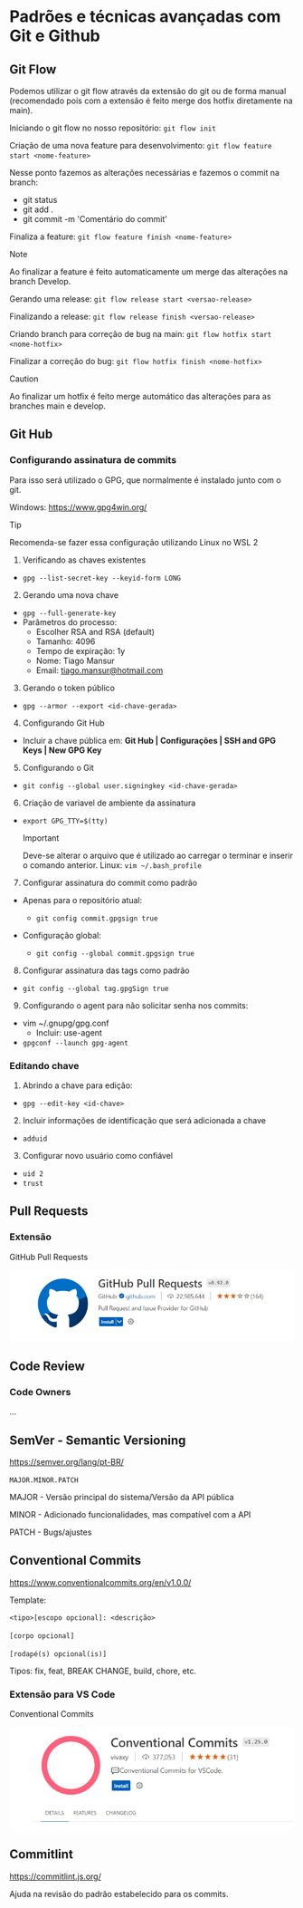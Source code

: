 # Padrões e técnicas avançadas com Git e Github

## Git Flow

Podemos utilizar o git flow através da extensão do git ou de forma manual (recomendado pois com a extensão é feito merge dos hotfix diretamente na main).

Iniciando o git flow no nosso repositório: `git flow init`

Criação de uma nova feature para desenvolvimento: `git flow feature start <nome-feature>`

Nesse ponto fazemos as alterações necessárias e fazemos o commit na branch:

- git status
- git add .
- git commit -m 'Comentário do commit'

Finaliza a feature: `git flow feature finish <nome-feature>`

> [!NOTE]
> Ao finalizar a feature é feito automaticamente um merge das alterações na branch Develop.

Gerando uma release: `git flow release start <versao-release>`

Finalizando a release: `git flow release finish <versao-release>`

Criando branch para correção de bug na main: `git flow hotfix start <nome-hotfix>`

Finalizar a correção do bug: `git flow hotfix finish <nome-hotfix>`

> [!CAUTION]
> Ao finalizar um hotfix é feito merge automático das alterações para as branches main e develop.

## Git Hub

### Configurando assinatura de commits

Para isso será utilizado o GPG, que normalmente é instalado junto com o git.

Windows: https://www.gpg4win.org/

> [!TIP]
> Recomenda-se fazer essa configuração utilizando Linux no WSL 2

1. Verificando as chaves existentes

- `gpg --list-secret-key --keyid-form LONG`

2. Gerando uma nova chave

- `gpg --full-generate-key`
- Parâmetros do processo:
  - Escolher RSA and RSA (default)
  - Tamanho: 4096
  - Tempo de expiração: 1y
  - Nome: Tiago Mansur
  - Email: tiago.mansur@hotmail.com

3. Gerando o token público

- `gpg --armor --export <id-chave-gerada>`

4. Configurando Git Hub

- Incluir a chave pública em: **Git Hub | Configurações | SSH and GPG Keys | New GPG Key**

5. Configurando o Git

- `git config --global user.signingkey <id-chave-gerada>`

6. Criação de variavel de ambiente da assinatura

- `export GPG_TTY=$(tty)`

  > [!IMPORTANT]
  > Deve-se alterar o arquivo que é utilizado ao carregar o terminar e inserir o comando anterior.
  > Linux: `vim ~/.bash_profile`

7. Configurar assinatura do commit como padrão

- Apenas para o repositório atual:

  - `git config commit.gpgsign true`

- Configuração global:
  - `git config --global commit.gpgsign true`

8. Configurar assinatura das tags como padrão

- `git config --global tag.gpgSign true`

9. Configurando o agent para não solicitar senha nos commits:

- vim ~/.gnupg/gpg.conf
  - Incluir: use-agent
- `gpgconf --launch gpg-agent`

### Editando chave

1. Abrindo a chave para edição:

- `gpg --edit-key <id-chave>`

2. Incluir informações de identificação que será adicionada a chave

- `adduid`

3. Configurar novo usuário como confiável

- `uid 2`
- `trust`

## Pull Requests

### Extensão

GitHub Pull Requests

![alt text](image.png)

## Code Review

### Code Owners

...

## SemVer - Semantic Versioning

https://semver.org/lang/pt-BR/

`MAJOR.MINOR.PATCH`

MAJOR - Versão principal do sistema/Versão da API pública

MINOR - Adicionado funcionalidades, mas compatível com a API

PATCH - Bugs/ajustes

## Conventional Commits

https://www.conventionalcommits.org/en/v1.0.0/


Template:

~~~
<tipo>[escopo opcional]: <descrição>

[corpo opcional]

[rodapé(s) opcional(is)]
~~~

Tipos: fix, feat, BREAK CHANGE, build, chore, etc.

### Extensão para VS Code

Conventional Commits

![alt text](image-1.png)

## Commitlint

https://commitlint.js.org/

Ajuda na revisão do padrão estabelecido para os commits.

